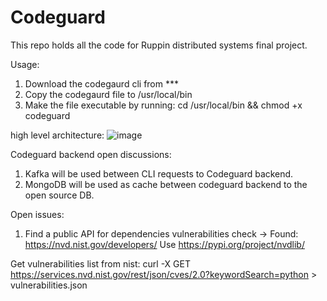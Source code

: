 # Codeguard

This repo holds all the code for Ruppin distributed systems final project.

Usage:

1. Download the codegaurd cli from \*\*\*
2. Copy the codegaurd file to /usr/local/bin
3. Make the file executable by running: cd /usr/local/bin && chmod +x codeguard

high level architecture:
![image](https://user-images.githubusercontent.com/82441934/202120826-42602753-1bea-448e-b46b-06102022dd7b.png)

Codeguard backend open discussions:

1. Kafka will be used between CLI requests to Codeguard backend.
2. MongoDB will be used as cache between codeguard backend to the open source DB.

Open issues:

1. Find a public API for dependencies vulnerabilities check -> Found: https://nvd.nist.gov/developers/ Use https://pypi.org/project/nvdlib/

Get vulnerabilities list from nist:
curl -X GET https://services.nvd.nist.gov/rest/json/cves/2.0?keywordSearch=python > vulnerabilities.json

